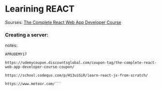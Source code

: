 # Learining REACT


Sourses: [The Complete React Web App Developer Course](https://udemycoupon.discountsglobal.com/coupon-tag/the-complete-react-web-app-developer-course-coupon/)

### Creating a server:



















notes:
```
APRUDEMY17

https://udemycoupon.discountsglobal.com/coupon-tag/the-complete-react-web-app-developer-course-coupon/

https://school.codequs.com/p/H13uiGiR/learn-react-js-from-scratch/

https://www.meteor.com/```
